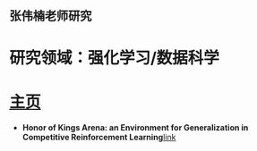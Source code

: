 ## 张伟楠老师研究
# 研究领域：强化学习/数据科学
# [主页](https://wnzhang.net/)
- **Honor of Kings Arena: an Environment for Generalization in Competitive Reinforcement Learning**[link](https://openreview.net/forum?id=7e6W6LEOBg3)
